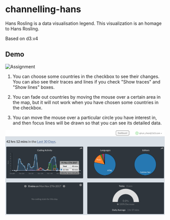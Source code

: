 # channelling-hans
Hans Rosling is a data visualisation legend. This visualization is an homage to Hans Rosling.

Based on d3.v4

## Demo
![Assignment](https://github.com/OopsRyan/channelling-hans/blob/master/themes/channelling-hans.gif?raw=true)

1.	You can choose some countries in the checkbox to see their changes. You can also see their traces and lines if you check "Show traces" and "Show lines" boxes.

2.	You can fade out countries by moving the mouse over a certain area in the map, 
	but it will not work when you have chosen some countries in the checkbox.

3.	You can move the mouse over a particular circle you have interest in, 
	and then focus lines will be drawn so that you can see its detailed data.

![TimeRecords](https://github.com/OopsRyan/channelling-hans/blob/master/themes/waka_time_records.jpg?raw=true)
